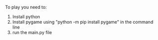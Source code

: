 To play you need to:
1. Install python
2. Install pygame using "python -m pip install pygame" in the command line
3. run the main.py file
